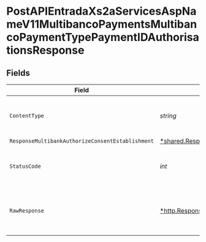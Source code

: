# PostAPIEntradaXs2aServicesAspNameV11MultibancoPaymentsMultibancoPaymentTypePaymentIDAuthorisationsResponse


## Fields

| Field                                                                                                                           | Type                                                                                                                            | Required                                                                                                                        | Description                                                                                                                     |
| ------------------------------------------------------------------------------------------------------------------------------- | ------------------------------------------------------------------------------------------------------------------------------- | ------------------------------------------------------------------------------------------------------------------------------- | ------------------------------------------------------------------------------------------------------------------------------- |
| `ContentType`                                                                                                                   | *string*                                                                                                                        | :heavy_check_mark:                                                                                                              | HTTP response content type for this operation                                                                                   |
| `ResponseMultibankAuthorizeConsentEstablishment`                                                                                | [*shared.ResponseMultibankAuthorizeConsentEstablishment](../../models/shared/responsemultibankauthorizeconsentestablishment.md) | :heavy_minus_sign:                                                                                                              | Created                                                                                                                         |
| `StatusCode`                                                                                                                    | *int*                                                                                                                           | :heavy_check_mark:                                                                                                              | HTTP response status code for this operation                                                                                    |
| `RawResponse`                                                                                                                   | [*http.Response](https://pkg.go.dev/net/http#Response)                                                                          | :heavy_minus_sign:                                                                                                              | Raw HTTP response; suitable for custom response parsing                                                                         |